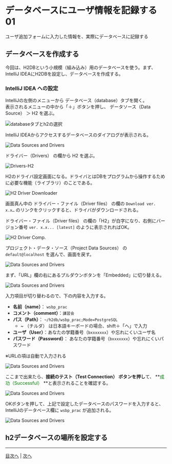 # データベースにユーザ情報を記録する 01

ユーザ追加フォームに入力した情報を、実際にデータベースに記録する

## データベースを作成する

今回は、H2DBという小規模（組み込み）用のデータベースを使う。まず、IntelliJ IDEAにH2DBを設定し、データベースを作成する。

### IntelliJ IDEA への設定

IntelliJの左側のメニューから データベース（database）タブを開く。<br>表示されるメニューの中から「＋」ボタンを押し、 データソース（Data Source） ＞ H2 を選ぶ。

![databaseタブとh2の選択](./fig01a.png)

IntelliJ IDEAからアクセスするデータベースのダイアログが表示される。

![Data Sources and Drivers](./fig01b.png)

ドライバー（Drivers） の欄から H2 を選ぶ。

![Drivers-H2](./fig01c.png)

H2のドライバ設定画面になる。ドライバとはDBをプログラムから操作するために必要な機能（ライブラリ）のことである。

![H2 Driver Downloader](./fig01d.png)

画面真ん中の ドライバー・ファイル（Driver files） の欄の `Download ver. x.x…` のリンクをクリックすると、ドライバがダウンロードされる。

ドライバー・ファイル（Driver files） の欄の「H2」が白字になり、右側にバージョン番号 `ver. x.x... [latest]` のように表示されればOK。

![H2 Driver Comp.](./fig01e.png)

プロジェクト・データ・ソース（Project Data Sources） の `default@localhost` を選んで、画面を戻す。

![Data Sources and Drivers](./fig01b.png)

まず、「URL」欄の右にあるプルダウンボタンを「Embedded」に切り替える。

![Data Sources and Drivers](./fig01f.png)

入力項目が切り替わるので、下の内容を入力する。

- **名前（name）**： `wsbp_prac`
- **コメント（comment）**：`講習会`
- **パス（Path）**： `~/h2db/wsbp_prac;Mode=PostgreSQL`
  - ~ （チルダ） は日本語キーボードの場合、shift＋「へ」で入力
- **ユーザ（User）**：あなたの学籍番号（`bxxxxxxx`）や忘れにくいユーザ名
- **パスワード（Password）**： あなたの学籍番号（`bxxxxxxx`）や忘れにくいパスワード

※URLの項は自動で入力される

![Data Sources and Drivers](./fig01g.png)

ここまで出来たら、**接続のテスト（Test Connection） ボタンを押し**て、 **<span style="color:green">成功（Successful）</span> **と表示されることを確認する。

![Data Sources and Drivers](./fig01h.png)

OKボタンを押して、上記で設定したデータベースのパスワードを入力すると、IntelliJのデータベース欄に `wsbp_prac` が追加される。

![Data Sources and Drivers](./fig01i.png)


## h2データベースの場所を設定する



----

[目次へ](../../README.md) | [次へ](./02.md)
